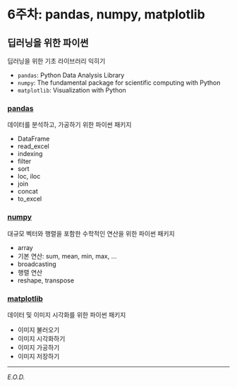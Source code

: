 # 6주차: pandas, numpy, matplotlib

## 딥러닝을 위한 파이썬
딥러닝을 위한 기초 라이브러리 익히기
- `pandas`: Python Data Analysis Library
- `numpy`: The fundamental package for scientific computing with Python
- `matplotlib`: Visualization with Python

### [pandas](https://pandas.pydata.org/)
데이터를 분석하고, 가공하기 위한 파이썬 패키지
- DataFrame
- read_excel
- indexing
- filter
- sort
- loc, iloc
- join
- concat
- to_excel

### [numpy](https://numpy.org/)
대규모 벡터와 행렬을 포함한 수학적인 연산을 위한 파이썬 패키지
- array
- 기본 연산: sum, mean, min, max, ...
- broadcasting
- 행렬 연산
- reshape, transpose

### [matplotlib](https://matplotlib.org/)
데이터 및 이미지 시각화를 위한 파이썬 패키지
- 이미지 불러오기
- 이미지 시각화하기
- 이미지 가공하기
- 이미지 저장하기

---
*E.O.D.*
